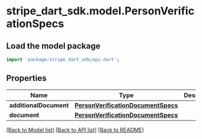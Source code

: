# stripe_dart_sdk.model.PersonVerificationSpecs

## Load the model package
```dart
import 'package:stripe_dart_sdk/api.dart';
```

## Properties
Name | Type | Description | Notes
------------ | ------------- | ------------- | -------------
**additionalDocument** | [**PersonVerificationDocumentSpecs**](PersonVerificationDocumentSpecs.md) |  | [optional] 
**document** | [**PersonVerificationDocumentSpecs**](PersonVerificationDocumentSpecs.md) |  | [optional] 

[[Back to Model list]](../README.md#documentation-for-models) [[Back to API list]](../README.md#documentation-for-api-endpoints) [[Back to README]](../README.md)


